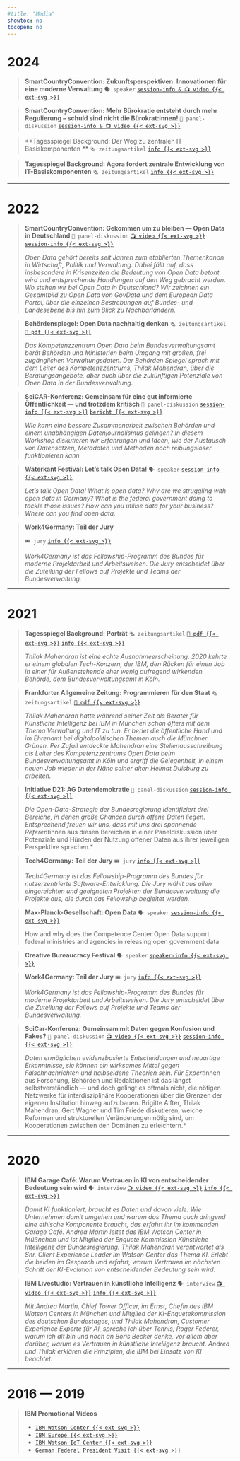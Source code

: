 ```yaml
---
#title: "Media"
showtoc: no
tocopen: no
---
```

# 2024
>**SmartCountryConvention: Zukunftsperspektiven: Innovationen für eine moderne Verwaltung**
> `🗣️ speaker` [`session-info & 📺 video {{< ext-svg >}}`](https://www.smartcountry.berlin/de/programm/programmueberblick/#eventdate--Zukunftsperspektiven:-Innovationen-für-eine-moderne-Verwaltung--0a0a8dc1-7d6b-44f6-9060-f47bf277666e)

>**SmartCountryConvention: Mehr Bürokratie entsteht durch mehr Regulierung – schuld sind nicht die Bürokrat:innen!**
> `💬 panel-diskussion` [`session-info & 📺 video {{< ext-svg >}}`](https://www.smartcountry.berlin/de/programm/programmueberblick/#eventdate--Mehr-Bürokratie-entsteht-durch-mehr-Regulierung-–-schuld-sind-nicht-die-Bürokrat:innen!--bfc1f848-dc67-42f1-8499-7e8f981b585a)

>**Tagesspiegel Background:  Der Weg zu zentralen IT-Basiskomponenten **
> `🗞️ zeitungsartikel` [`info {{< ext-svg >}}`](https://background.tagesspiegel.de/digitalisierung-und-ki/briefing/der-weg-zu-zentralen-it-basiskomponenten)

>**Tagesspiegel Background:  Agora fordert zentrale Entwicklung von IT-Basiskomponenten**
> `🗞️ zeitungsartikel` [`info {{< ext-svg >}}`](https://background.tagesspiegel.de/digitalisierung-und-ki/briefing/agora-fordert-zentrale-entwicklung-von-it-basiskomponenten)

***
# 2022
>**SmartCountryConvention: Gekommen um zu bleiben — Open Data in Deutschland**
> `💬 panel-diskussion` [`📺 video {{< ext-svg >}}`](https://youtu.be/9GRDcw9V_Dc) [`session-info {{< ext-svg >}}`](https://online.smartcountry.berlin/eventdate/Came-to-stay-Open-Data-in-German--ed_052)
> 
>*Open Data gehört bereits seit Jahren zum etablierten Themenkanon in Wirtschaft, Politik und Verwaltung. Dabei fällt auf, dass insbesondere in Krisenzeiten die Bedeutung von Open Data betont wird und entsprechende Handlungen auf den Weg gebracht werden. Wo stehen wir bei Open Data in Deutschland? Wir zeichnen ein Gesamtbild zu Open Data von GovData und dem European Data Portal, über die einzelnen Bestrebungen auf Bundes- und Landesebene bis hin zum Blick zu Nachbarländern.*

>**Behördenspiegel: Open Data nachhaltig denken**
>`🗞️ zeitungsartikel` [`📄 pdf {{< ext-svg >}}`](/202202_Behoerden_Spiegel_Mahendran_CCOD.pdf)
>
>*Das Kompetenzzentrum Open Data beim Bundesverwaltungsamt berät Behörden und Ministerien beim Umgang mit großen, frei zugänglichen Verwaltungsdaten. Der Behörden Spiegel sprach mit dem Leiter des Kompetenzzentrums, Thilak Mahendran, über die Beratungsangebote, aber auch über die zukünftigen Potenziale von Open Data in der Bundesverwaltung.*

>**SciCAR-Konferenz: Gemeinsam für eine gut informierte Öffentlichkeit — und trotzdem kritisch** `💬 panel-diskussion` [`session-info {{< ext-svg >}}`](https://sched.co/14ac2) [`bericht {{< ext-svg >}}`](https://www.wissenschaftsjournalismus.org/datenjournalismus/konferenzen-und-ressourcen/konferenzen/fachkonferenz-scicar-2022/)
>
>*Wie kann eine bessere Zusammenarbeit zwischen Behörden und einem unabhängigen Datenjournalismus gelingen? In diesem Workshop diskutieren wir Erfahrungen und Ideen, wie der Austausch von Datensätzen, Metadaten und Methoden noch reibungsloser funktionieren kann.*

>**Waterkant Festival: Let’s talk Open Data!**
> `🗣️ speaker` [`session-info {{< ext-svg >}}`](https://waterkant2022.sched.com/event/12XKR/open-data-new-startup-potentials)
> 
>*Let’s talk Open Data! What is open data? Why are we struggling with open data in Germany? What is the federal government doing to tackle those issues? How can you utilise data for your business? Where can you find open data.*

>**Work4Germany: Teil der Jury**
>
> `🎟️ jury` [`info {{< ext-svg >}}`](https://www.bva.bund.de/SharedDocs/Kurzmeldungen/DE/Digitalisierung/bva-in-jury-von-work4germany.html)
> 
>*Work4Germany ist das Fellowship-Programm des Bundes für moderne Projektarbeit und Arbeitsweisen. Die Jury entscheidet über die Zuteilung der Fellows auf Projekte und Teams der Bundesverwaltung.*
***
# 2021
>**Tagesspiegel Background: Porträt**
> `🗞️ zeitungsartikel` [`📄 pdf {{< ext-svg >}}`](/202108_tagesspiegel_background_portraet_mahendran.pdf) [`info {{< ext-svg >}}`](https://background.tagesspiegel.de/digitalisierung/thilak-mahendran)
> 
>*Thilak Mahendran ist eine echte Ausnahmeerscheinung. 2020 kehrte er einem globalen Tech-Konzern, der IBM, den Rücken für einen Job in einer für Außenstehende eher wenig aufregend wirkenden Behörde, dem Bundesverwaltungsamt in Köln.*

>**Frankfurter Allgemeine Zeitung: Programmieren für den Staat**
> `🗞️ zeitungsartikel` [`📄 pdf {{< ext-svg >}}`](/202109_FAZ-Programmieren_fuer_den_Staat-Artikel.pdf)
> 
>*Thilak Mahendran hatte während seiner Zeit als Berater für Künstliche Intelligenz bei IBM in München schon öfters mit dem Thema Verwaltung und IT zu tun. Er beriet die öffentliche Hand und im Ehrenamt bei digitalpolitischen Themen auch die Münchner Grünen. Per Zufall entdeckte Mahendran eine Stellenausschreibung als Leiter des Kompetenzzentrums Open Data beim Bundesverwaltungsamt in Köln und ergriff die Gelegenheit, in einem neuen Job wieder in der Nähe seiner alten Heimat Duisburg zu arbeiten.*

>**Initiative D21: AG Datendemokratie**
> `💬 panel-diskussion` [`session-info {{< ext-svg >}}`](https://initiatived21.de/veranstaltungen/sitzung-der-ag-datendemokratie-q4-2021/)
> 
>*Die Open-Data-Strategie der Bundesregierung identifiziert drei Bereiche, in denen große Chancen durch offene Daten liegen. Entsprechend freuen wir uns, dass mit uns drei spannende Referent*innen aus diesen Bereichen in einer Paneldiskussion über Potenziale und Hürden der Nutzung offener Daten aus ihrer jeweiligen Perspektive sprachen.*

>**Tech4Germany: Teil der Jury**
> `🎟️ jury` [`info {{< ext-svg >}}`](https://tech-archive.4germany.org/jury/)
> 
>*Tech4Germany ist das Fellowship-Programm des Bundes für nutzerzentrierte Software-Entwicklung. Die Jury wählt aus allen eingereichten und geeigneten Projekten der Bundesverwaltung die Projekte aus, die durch das Fellowship begleitet werden.*

>**Max-Planck-Gesellschaft: Open Data**
> `🗣️ speaker` [`session-info {{< ext-svg >}}`](https://osip.mpdl.mpg.de/talk-series-2021/)
> 
> How and why does the Competence Center Open Data support federal ministries and agencies in releasing open government data

>**Creative Bureaucracy Festival**
> `🗣️ speaker` [`speaker-info {{< ext-svg >}}`](https://creativebureaucracy.org/speakers/thilak-mahendran/)

>**Work4Germany: Teil der Jury**
> `🎟️ jury` [`info {{< ext-svg >}}`](https://work-archive.4germany.org/jury/)
> 
>*Work4Germany ist das Fellowship-Programm des Bundes für moderne Projektarbeit und Arbeitsweisen. Die Jury entscheidet über die Zuteilung der Fellows auf Projekte und Teams der Bundesverwaltung.*

>**SciCar-Konferenz: Gemeinsam mit Daten gegen Konfusion und Fakes?**
> `💬 panel-diskussion` [`📺 video {{< ext-svg >}}`](https://youtu.be/607vJM5hkiY?t=13623) [`session-info {{< ext-svg >}}`](https://sched.co/mU9N)
> 
>*Daten ermöglichen evidenzbasierte Entscheidungen und neuartige Erkenntnisse, sie können ein wirksames Mittel gegen Falschnachrichten und halbseidene Theorien sein. Für Expert*innen aus Forschung, Behörden und Redaktionen ist das längst selbstverständlich — und doch gelingt es oftmals nicht, die nötigen Netzwerke für interdisziplinäre Kooperationen über die Grenzen der eigenen Institution hinweg aufzubauen. Brigitte Alfter, Thilak Mahendran, Gert Wagner und Tim Friede diskutieren, welche Reformen und strukturellen Veränderungen nötig sind, um Kooperationen zwischen den Domänen zu erleichtern.*
***
# 2020
>**IBM Garage Café: Warum Vertrauen in KI von entscheidender Bedeutung sein wird**
> `🗣️ interview` [`📺 video {{< ext-svg >}}`](/GarageC.mp4) [`info {{< ext-svg >}}`](https://www.meetup.com/de-DE/Big-Data-Developers-in-Munich/events/271078268/)
>
>*Damit KI funktioniert, braucht es Daten und davon viele. Wie Unternehmen damit umgehen und warum das Thema auch dringend eine ethische Komponente braucht, das erfahrt ihr im kommenden Garage Café. Andrea Martin leitet das IBM Watson Center in Müßnchen und ist Mitglied der Enquete Kommission Künstliche Intelligenz der Bundesregierung. Thilak Mahendran verantwortet als Snr. Client Experience Leader im Watson Center das Thema KI. Erlebt die beiden im Gesprach und erfahrt, warum Vertrauen im nächsten Schritt der KI-Evolution von entscheidender Bedeutung sein wird.*

>**IBM Livestudio: Vertrauen in künstliche Intelligenz**
> `🗣️ interview` [`📺 video {{< ext-svg >}}`](https://youtu.be/4db97jBpt7U) [`info {{< ext-svg >}}`](https://stefanpfeiffer.blog/2020/04/15/ibm-livestudio-magazin-4-funktionierende-lieferketten-wichtiger-denn-je-ebenso-vertrauen-in-ki-und-automatisieren-um-mehr-zeit-fur-wichtige-arbeit-zu-haben/)
> 
>*Mit Andrea Martin, Chief Tower Officer, im Ernst, Chefin des IBM Watson Centers in München und Mitglied der KI-Enquetekommission des deutschen Bundestages, und Thilak Mahendran, Customer Experience Experte für AI, spreche ich über Tennis, Roger Federer, warum ich alt bin und noch an Boris Becker denke, vor allem aber darüber, warum es Vertrauen in künstliche Intelligenz braucht. Andrea und Thilak erklären die Prinzipien, die IBM bei Einsatz von KI beachtet.*
***
# 2016 — 2019
>**IBM Promotional Videos**
>
>- [`IBM Watson Center {{< ext-svg >}}`](https://www.youtube.com/watch?v=LcJ-jzlX5_w) 
>- [`IBM Europe {{< ext-svg >}}`](https://www.youtube.com/watch?v=BNb_4xzH164) 
>- [`IBM Watson IoT Center {{< ext-svg >}}`](https://www.youtube.com/watch?v=unI0-OEjb0o) 
>- [`German Federal President Visit {{< ext-svg >}}`](https://www.youtube.com/watch?v=M_kV8opsx8A)
